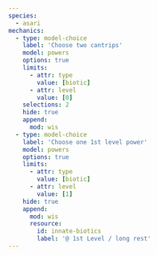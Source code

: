 ```yaml
---
species:
  - asari
mechanics:
  - type: model-choice
    label: 'Choose two cantrips'
    model: powers
    options: true
    limits:
      - attr: type
        value: [biotic]
      - attr: level
        value: [0]
    selections: 2
    hide: true
    append:
      mod: wis
  - type: model-choice
    label: 'Choose one 1st level power'
    model: powers
    options: true
    limits:
      - attr: type
        value: [biotic]
      - attr: level
        value: [1]
    hide: true
    append:
      mod: wis
      resource:
        id: innate-biotics
        label: '@ 1st Level / long rest'
---
```

